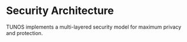 # Security Architecture

TUNOS implements a multi-layered security model for maximum privacy and protection. 